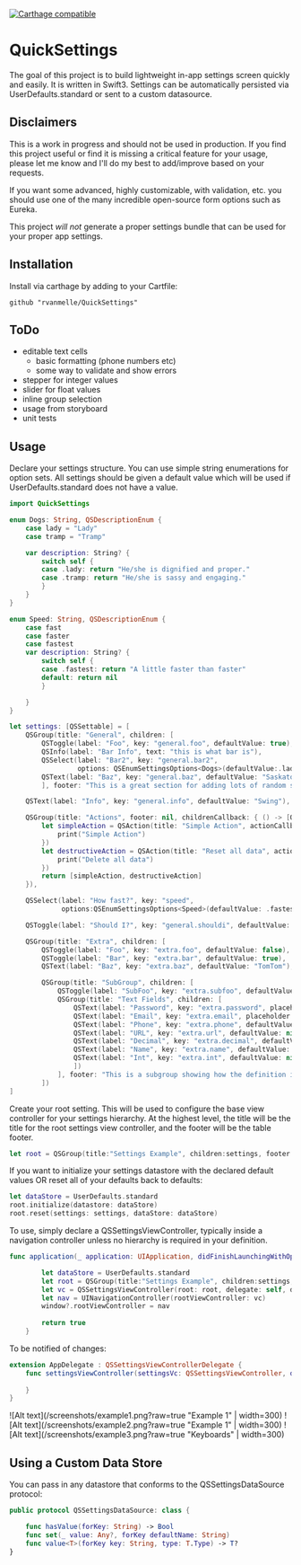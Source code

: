 [![Carthage compatible](https://img.shields.io/badge/Carthage-compatible-4BC51D.svg?style=flat)](https://github.com/Carthage/Carthage)

# QuickSettings

The goal of this project is to build lightweight in-app settings screen quickly and easily. It is written in Swift3. Settings can be automatically persisted via UserDefaults.standard or sent to a custom datasource.

## Disclaimers

This is a work in progress and should not be used in production. If you find this project useful or find it is missing a critical feature for your usage, please let me know and I'll do my best to add/improve based on your requests. 

If you want some advanced, highly customizable, with validation, etc. you should use one of the many incredible open-source form options such as Eureka.

This project *will not* generate a proper settings bundle that can be used for your proper app settings.

## Installation

Install via carthage by adding to your Cartfile:

```
github "rvanmelle/QuickSettings"
```

## ToDo

* editable text cells
  * basic formatting (phone numbers etc)
  * some way to validate and show errors
* stepper for integer values
* slider for float values
* inline group selection
* usage from storyboard
* unit tests

## Usage

Declare your settings structure. You can use simple string enumerations for option sets. All settings should be given a default value which will be used if UserDefaults.standard does not have a value.

```swift
import QuickSettings

enum Dogs: String, QSDescriptionEnum {
    case lady = "Lady"
    case tramp = "Tramp"

    var description: String? {
        switch self {
        case .lady: return "He/she is dignified and proper."
        case .tramp: return "He/she is sassy and engaging."
        }
    }
}

enum Speed: String, QSDescriptionEnum {
    case fast
    case faster
    case fastest
    var description: String? {
        switch self {
        case .fastest: return "A little faster than faster"
        default: return nil
        }

    }
}

let settings: [QSSettable] = [
    QSGroup(title: "General", children: [
        QSToggle(label: "Foo", key: "general.foo", defaultValue: true),
        QSInfo(label: "Bar Info", text: "this is what bar is"),
        QSSelect(label: "Bar2", key: "general.bar2",
                 options: QSEnumSettingsOptions<Dogs>(defaultValue:.lady)),
        QSText(label: "Baz", key: "general.baz", defaultValue: "Saskatoon"),
        ], footer: "This is a great section for adding lots of random settings that are not really necessary."),

    QSText(label: "Info", key: "general.info", defaultValue: "Swing"),

    QSGroup(title: "Actions", footer: nil, childrenCallback: { () -> [QSSettable] in
        let simpleAction = QSAction(title: "Simple Action", actionCallback: {
            print("Simple Action")
        })
        let destructiveAction = QSAction(title: "Reset all data", actionType: QSAction.ActionType.destructive, actionCallback: {
            print("Delete all data")
        })
        return [simpleAction, destructiveAction]
    }),

    QSSelect(label: "How fast?", key: "speed",
             options:QSEnumSettingsOptions<Speed>(defaultValue: .fastest)),

    QSToggle(label: "Should I?", key: "general.shouldi", defaultValue: true),

    QSGroup(title: "Extra", children: [
        QSToggle(label: "Foo", key: "extra.foo", defaultValue: false),
        QSToggle(label: "Bar", key: "extra.bar", defaultValue: true),
        QSText(label: "Baz", key: "extra.baz", defaultValue: "TomTom"),

        QSGroup(title: "SubGroup", children: [
            QSToggle(label: "SubFoo", key: "extra.subfoo", defaultValue: false),
            QSGroup(title: "Text Fields", children: [
                QSText(label: "Password", key: "extra.password", placeholder: "Enter password", type: .password),
                QSText(label: "Email", key: "extra.email", placeholder: "Work email address", type: .email),
                QSText(label: "Phone", key: "extra.phone", defaultValue: nil, type: .phone),
                QSText(label: "URL", key: "extra.url", defaultValue: nil, type: .url),
                QSText(label: "Decimal", key: "extra.decimal", defaultValue: nil, type: .decimal),
                QSText(label: "Name", key: "extra.name", defaultValue: nil, type: .name),
                QSText(label: "Int", key: "extra.int", defaultValue: nil, type: .int)
                ])
            ], footer: "This is a subgroup showing how the definition is recursive")
        ])
]
```

Create your root setting. This will be used to configure the base view controller for your settings hierarchy. At the highest level, the title will be the title for the root settings view controller, and the footer will be the table footer.

```swift
let root = QSGroup(title:"Settings Example", children:settings, footer:"This is a footer")
```

If you want to initialize your settings datastore with the declared default values OR reset all of your defaults back to defaults:

```swift
let dataStore = UserDefaults.standard
root.initialize(datastore: dataStore)
root.reset(settings: settings, dataStore: dataStore)
```

To use, simply declare a QSSettingsViewController, typically inside a navigation controller unless no hierarchy is required in your definition.

```swift
func application(_ application: UIApplication, didFinishLaunchingWithOptions launchOptions: [UIApplicationLaunchOptionsKey: Any]?) -> Bool {

        let dataStore = UserDefaults.standard
        let root = QSGroup(title:"Settings Example", children:settings, footer:"These are all of the settings at the top level")
        let vc = QSSettingsViewController(root: root, delegate: self, dataStore: dataStore)
        let nav = UINavigationController(rootViewController: vc)
        window?.rootViewController = nav
        
        return true
    }
```

To be notified of changes:

```swift
extension AppDelegate : QSSettingsViewControllerDelegate {
    func settingsViewController(settingsVc: QSSettingsViewController, didUpdateSetting id: String) {
        
    }
}
```

![Alt text](/screenshots/example1.png?raw=true "Example 1" | width=300)
![Alt text](/screenshots/example2.png?raw=true "Example 1" | width=300)
![Alt text](/screenshots/example3.png?raw=true "Keyboards" | width=300)

## Using a Custom Data Store

You can pass in any datastore that conforms to the QSSettingsDataSource protocol:

```swift
public protocol QSSettingsDataSource: class {

    func hasValue(forKey: String) -> Bool
    func set(_ value: Any?, forKey defaultName: String)
    func value<T>(forKey key: String, type: T.Type) -> T?
}
```
